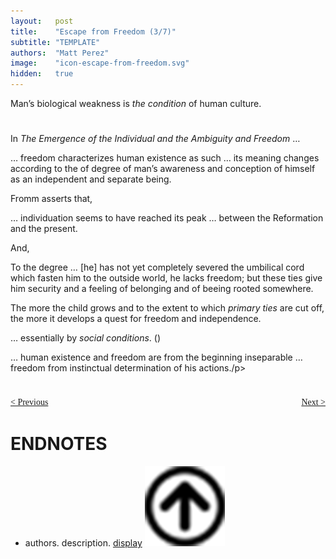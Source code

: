 ```yaml
---
layout:   post
title:    "Escape from Freedom (3/7)"
subtitle: "TEMPLATE"
authors:  "Matt Perez"
image:    "icon-escape-from-freedom.svg"
hidden:   true
---
```


<div style='display:none; '>
 <p>Published in 1941, Pim de Morre, <em>Corporate Rebels</em>, reminded me of this book which I read when I was 18-19 years old (I am 73 now).</p>
</div>

<div class="_citation">
 <p>Man&rsquo;s biological weakness is <em>the condition</em> of human culture.</p>
</div>

<h1></h1>
 <p>In <em>The Emergence of the Individual and the Ambiguity and Freedom</em> &hellip;</p>
 
<div class="_citation">
 <p>&hellip; freedom characterizes human existence as such &hellip; its meaning changes according to the of degree of man&rsquo;s awareness and conception of himself as an independent and separate being.</p>
</div>
<p>Fromm asserts that,</p>
 <div class="_citation">
  &hellip; individuation seems to have reached its peak &hellip; between the Reformation and the present.
 </div>
<p>And,</p>
 <div class="_citation">
  <p>To the degree &hellip; [he] has not yet completely severed the umbilical cord which fasten him to the outside world, he lacks freedom; but these ties give him security and a feeling of belonging and of beeing rooted somewhere.</p>
 </div>

 <div class="_citation">
  <p>The more the child grows and to the extent to which <em>primary ties</em> are cut off, the more it develops a quest for freedom and independence.</p>
 </div>

 <div class="_citation">
  <p>&hellip; essentially by <em>social conditions</em>. (<span style="font-name:courier new" (emphasis added </span>)</p>
 </div>

 <div class="_citation">
  <p>&hellip; human existence and freedom are from the beginning inseparable &hellip; freedom from instinctual determination of his actions./p>
 </div>

<h1></h1>
 <p></p>
 <p></p>

<h1></h1>
 <p></p>

<div style="margin-bottom:1in; font-family: American Typewriter, serif; ">
 <span style="float:left; ">
  <a href="https://radicalcompanies.com/2024/12/22/escape-from-freedom">&lt; Previous</a>
 </span>
 <span style="float:right; ">
  <a href="https://radicalcompanies.com/2024/12/23/escape-from-freedom">Next &gt;</a>
 </span>
</div>

<h1 class="_section">ENDNOTES</h1>
 <ul>
  <li id="en01">
   <p class="_list-item">
    authors.
    description.
    <a href="display" target="_blank">display</a>
    <a class="_uparrow" href="#bm01"><img src="/assets/img/arrow-up-icon.png"></a>
   </p>
  </li>
 </ul>